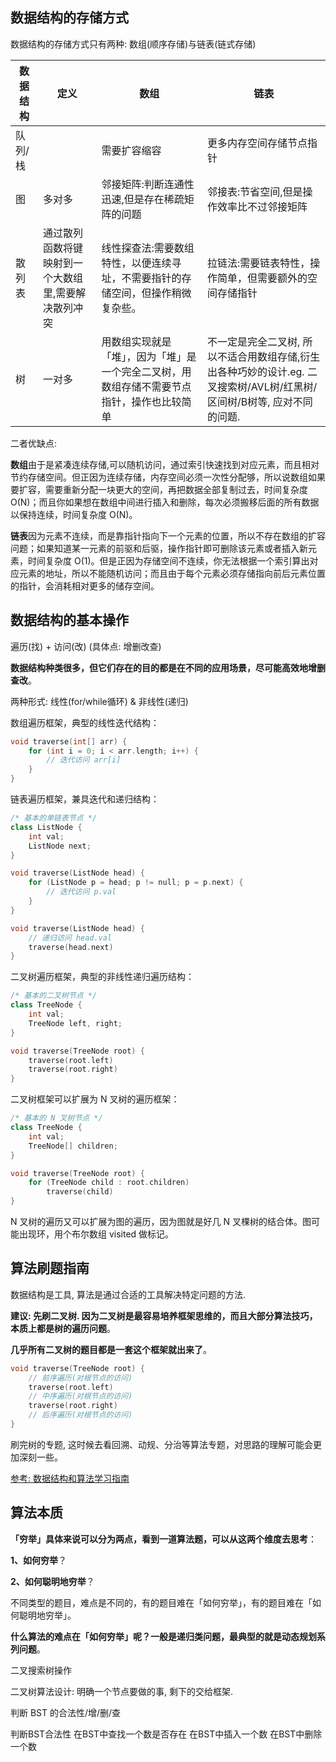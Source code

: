 ## 数据结构的存储方式

数据结构的存储方式只有两种: 数组(顺序存储)与链表(链式存储)

|数据结构 |定义| 数组| 链表|
|----|----|----|----|
|队列/栈 | |需要扩容缩容| 更多内存空间存储节点指针 |
|图| 多对多| 邻接矩阵:判断连通性迅速,但是存在稀疏矩阵的问题 |邻接表:节省空间,但是操作效率比不过邻接矩阵|
|散列表| 通过散列函数将键映射到一个大数组里,需要解决散列冲突 |线性探查法:需要数组特性，以便连续寻址，不需要指针的存储空间，但操作稍微复杂些。 |拉链法:需要链表特性，操作简单，但需要额外的空间存储指针|
|树 |一对多| 用数组实现就是「堆」，因为「堆」是一个完全二叉树，用数组存储不需要节点指针，操作也比较简单 |不一定是完全二叉树, 所以不适合用数组存储,衍生出各种巧妙的设计.eg. 二叉搜索树/AVL树/红黑树/区间树/B树等, 应对不同的问题.|

二者优缺点:

**数组**由于是紧凑连续存储,可以随机访问，通过索引快速找到对应元素，而且相对节约存储空间。但正因为连续存储，内存空间必须一次性分配够，所以说数组如果要扩容，需要重新分配一块更大的空间，再把数据全部复制过去，时间复杂度 O(N)；而且你如果想在数组中间进行插入和删除，每次必须搬移后面的所有数据以保持连续，时间复杂度 O(N)。

**链表**因为元素不连续，而是靠指针指向下一个元素的位置，所以不存在数组的扩容问题；如果知道某一元素的前驱和后驱，操作指针即可删除该元素或者插入新元素，时间复杂度 O(1)。但是正因为存储空间不连续，你无法根据一个索引算出对应元素的地址，所以不能随机访问；而且由于每个元素必须存储指向前后元素位置的指针，会消耗相对更多的储存空间。

## 数据结构的基本操作

遍历(找) + 访问(改) (具体点: 增删改查)

**数据结构种类很多，但它们存在的目的都是在不同的应用场景，尽可能高效地增删查改**。

两种形式: 线性(for/while循环) & 非线性(递归)

数组遍历框架，典型的线性迭代结构：

```c++
void traverse(int[] arr) {
    for (int i = 0; i < arr.length; i++) {
        // 迭代访问 arr[i]
    }
}
```

链表遍历框架，兼具迭代和递归结构：

```c++
/* 基本的单链表节点 */
class ListNode {
    int val;
    ListNode next;
}

void traverse(ListNode head) {
    for (ListNode p = head; p != null; p = p.next) {
        // 迭代访问 p.val
    }
}

void traverse(ListNode head) {
    // 递归访问 head.val
    traverse(head.next)
}
```

二叉树遍历框架，典型的非线性递归遍历结构：

```c++
/* 基本的二叉树节点 */
class TreeNode {
    int val;
    TreeNode left, right;
}

void traverse(TreeNode root) {
    traverse(root.left)
    traverse(root.right)
}
```

二叉树框架可以扩展为 N 叉树的遍历框架：

```c++
/* 基本的 N 叉树节点 */
class TreeNode {
    int val;
    TreeNode[] children;
}

void traverse(TreeNode root) {
    for (TreeNode child : root.children)
        traverse(child)
}
```

N 叉树的遍历又可以扩展为图的遍历，因为图就是好几 N 叉棵树的结合体。图可能出现环，用个布尔数组 visited 做标记。

## 算法刷题指南

数据结构是工具, 算法是通过合适的工具解决特定问题的方法.

**建议: 先刷二叉树. 因为二叉树是最容易培养框架思维的，而且大部分算法技巧，本质上都是树的遍历问题**。

**几乎所有二叉树的题目都是一套这个框架就出来了**。

```c++
void traverse(TreeNode root) {
    // 前序遍历(对根节点的访问)
    traverse(root.left)
    // 中序遍历(对根节点的访问)
    traverse(root.right)
    // 后序遍历(对根节点的访问)
}
```

刷完树的专题, 这时候去看回溯、动规、分治等算法专题，对思路的理解可能会更加深刻一些。

[参考: 数据结构和算法学习指南](https://mp.weixin.qq.com/s/ZYaXOSVM3YBIeRWm7E_jcQ)

## 算法本质

**「穷举」具体来说可以分为两点，看到一道算法题，可以从这两个维度去思考**：

**1、如何穷举**？

**2、如何聪明地穷举**？

不同类型的题目，难点是不同的，有的题目难在「如何穷举」，有的题目难在「如何聪明地穷举」。

**什么算法的难点在「如何穷举」呢？一般是递归类问题，最典型的就是动态规划系列问题**。



二叉搜索树操作

二叉树算法设计: 明确一个节点要做的事, 剩下的交给框架.

判断 BST 的合法性/增/删/查

判断BST合法性
在BST中查找一个数是否存在
在BST中插入一个数
在BST中删除一个数